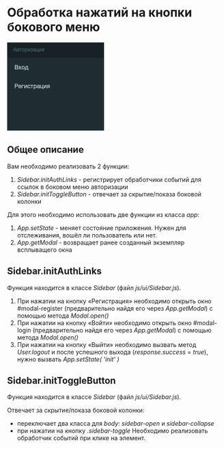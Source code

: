 # Обработка нажатий на кнопки бокового меню

![sidebar toggle](../img/sidebar-menu.png)

## Общее описание

Вам необходимо реализовать 2 функции:

1. *Sidebar.initAuthLinks* - регистрирует обработчики событий для
ссылок в боковом меню авторизации 
2. *Sidebar.initToggleButton* - отвечает за скрытие/показа боковой колонки 

Для этого необходимо использовать две функции из класса *app*:
1. *App.setState* - меняет состояние приложения. Нужен для отслеживания,
вошёл ли пользователь или нет.
2. *App.getModal* - возвращает ранее созданный экземпляр всплыващего окна

## Sidebar.initAuthLinks

Функция находится в классе *Sidebar* (файл *js/ui/Sidebar.js*).

1. При нажатии на кнопку «Регистрация» необходимо открыть окно #modal-register
(предварительно найдя его через *App.getModal*)
с помощью метода *Modal.open()*
2. При нажатии на кнопку «Войти» необходимо открыть окно #modal-login 
(предварительно найдя его через *App.getModal*)
с помощью метода *Modal.open()*
3. При нажатии на кнопку «Выйти» необходимо вызвать метод *User.logout*
и после успешного выхода (*response.success* = *true*), нужно вызвать
*App.setState( 'init' )*

## Sidebar.initToggleButton

Функция находится в классе *Sidebar* (файл *js/ui/Sidebar.js*).

 Отвечает за скрытие/показа боковой колонки:
   * переключает два класса для *body*: *sidebar-open* и *sidebar-collapse*
   * при нажатии на кнопку *.sidebar-toggle*
 Необходимо реализовать обработчик событий при клике на элемент.
